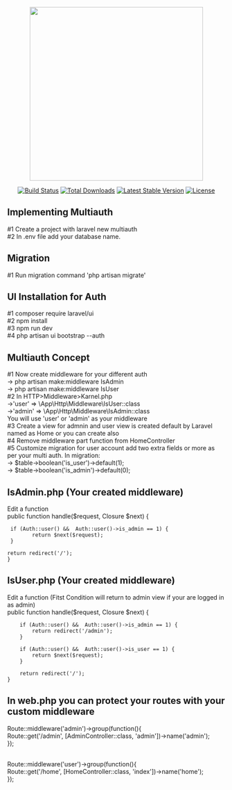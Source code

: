 <p align="center"><a href="https://laravel.com" target="_blank"><img src="https://raw.githubusercontent.com/laravel/art/master/logo-lockup/5%20SVG/2%20CMYK/1%20Full%20Color/laravel-logolockup-cmyk-red.svg" width="400"></a></p>

<p align="center">
<a href="https://travis-ci.org/laravel/framework"><img src="https://travis-ci.org/laravel/framework.svg" alt="Build Status"></a>
<a href="https://packagist.org/packages/laravel/framework"><img src="https://img.shields.io/packagist/dt/laravel/framework" alt="Total Downloads"></a>
<a href="https://packagist.org/packages/laravel/framework"><img src="https://img.shields.io/packagist/v/laravel/framework" alt="Latest Stable Version"></a>
<a href="https://packagist.org/packages/laravel/framework"><img src="https://img.shields.io/packagist/l/laravel/framework" alt="License"></a>
</p>

## Implementing Multiauth
#1 Create a project with laravel new multiauth <br/>
#2 In .env file add your database name. <br/>


## Migration
#1 Run migration command 'php artisan migrate' <br/>

## UI Installation for Auth
#1 composer require laravel/ui <br/>
#2 npm install <br/>
#3 npm run dev <br/>
#4 php artisan ui bootstrap --auth <br/>


## Multiauth Concept

#1 Now create middleware for your different auth <br/>
-> php artisan make:middleware IsAdmin <br/>
-> php artisan make:middleware IsUser <br/>
#2 In HTTP>Middleware>Karnel.php <br/>
->'user' => \App\Http\Middleware\IsUser::class <br/>
->'admin' => \App\Http\Middleware\IsAdmin::class <br/>
You will use 'user' or 'admin' as your middleware <br/>
#3 Create a view for admnin and user view is created default by Laravel named as Home or you can create also <br/>
#4 Remove middleware part function from HomeController <br/>
#5 Customize migration for user account add two extra fields or more as per your multi auth. In migration: <br/>
-> $table->boolean('is_user')->default(1); <br/>
-> $table->boolean('is_admin')->default(0); <br/>



## IsAdmin.php (Your created middleware) 
Edit a function <br/>
   public function handle($request, Closure $next)
    {
        
     if (Auth::user() &&  Auth::user()->is_admin == 1) {
            return $next($request);
     }

    return redirect('/');
    }
    
    
## IsUser.php (Your created middleware)
Edit a function (Fitst Condition will return to admin view if your are logged in as admin) <br/>
    public function handle($request, Closure $next)
    {

        if (Auth::user() &&  Auth::user()->is_admin == 1) {
            return redirect('/admin');
        }

        if (Auth::user() &&  Auth::user()->is_user == 1) {
            return $next($request);
        }

        return redirect('/');
    }



## In web.php you can protect your routes with your custom middleware <br/>
Route::middleware('admin')->group(function(){ <br/>
    Route::get('/admin', [AdminController::class, 'admin'])->name('admin'); <br/>
});<br/><br/>

Route::middleware('user')->group(function(){ <br/>
    Route::get('/home', [HomeController::class, 'index'])->name('home'); <br/>
}); <br/>





